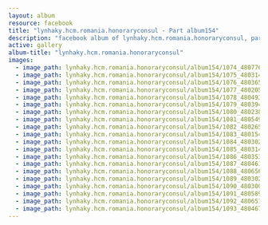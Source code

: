 ```yaml
---
layout: album
resource: facebook
title: "lynhaky.hcm.romania.honoraryconsul - Part album154"
description: "facebook album of lynhaky.hcm.romania.honoraryconsul, part album154."
active: gallery
album-title: "lynhaky.hcm.romania.honoraryconsul"
images:
  - image_path: lynhaky.hcm.romania.honoraryconsul/album154/1074_480776295_1168550741295551_2162961982078022887_n.jpg
  - image_path: lynhaky.hcm.romania.honoraryconsul/album154/1075_480314033_1168550301295595_7634264459245815006_n.jpg
  - image_path: lynhaky.hcm.romania.honoraryconsul/album154/1076_480365816_1168550631295562_3764997112680947744_n.jpg
  - image_path: lynhaky.hcm.romania.honoraryconsul/album154/1077_480205304_1168550717962220_8811914877419450238_n.jpg
  - image_path: lynhaky.hcm.romania.honoraryconsul/album154/1078_480493509_1168550407962251_5426599620659953943_n.jpg
  - image_path: lynhaky.hcm.romania.honoraryconsul/album154/1079_480394690_1168550757962216_6699253786942135497_n.jpg
  - image_path: lynhaky.hcm.romania.honoraryconsul/album154/1080_480238358_1168550571295568_2870552815930995435_n.jpg
  - image_path: lynhaky.hcm.romania.honoraryconsul/album154/1081_480549574_1168550377962254_3948212530181316788_n.jpg
  - image_path: lynhaky.hcm.romania.honoraryconsul/album154/1082_480265723_1168550321295593_4891131935946800352_n.jpg
  - image_path: lynhaky.hcm.romania.honoraryconsul/album154/1083_480154884_1168550674628891_4514297422845873903_n.jpg
  - image_path: lynhaky.hcm.romania.honoraryconsul/album154/1084_480302126_1168550694628889_3890138420636186740_n.jpg
  - image_path: lynhaky.hcm.romania.honoraryconsul/album154/1085_480314307_1168550447962247_3146501374072428783_n.jpg
  - image_path: lynhaky.hcm.romania.honoraryconsul/album154/1086_480353553_1168550341295591_847278659924407295_n.jpg
  - image_path: lynhaky.hcm.romania.honoraryconsul/album154/1087_480461000_1168550387962253_873029283810451889_n.jpg
  - image_path: lynhaky.hcm.romania.honoraryconsul/album154/1088_480656803_1168550754628883_5710844658770220566_n.jpg
  - image_path: lynhaky.hcm.romania.honoraryconsul/album154/1089_480302916_1168550391295586_2940871683723011777_n.jpg
  - image_path: lynhaky.hcm.romania.honoraryconsul/album154/1090_480300272_1168550711295554_5211966442700582780_n.jpg
  - image_path: lynhaky.hcm.romania.honoraryconsul/album154/1091_480589254_1168550701295555_3955456732232706910_n.jpg
  - image_path: lynhaky.hcm.romania.honoraryconsul/album154/1092_480651519_1168550704628888_1558790963077765317_n.jpg
  - image_path: lynhaky.hcm.romania.honoraryconsul/album154/1093_480467494_1168550427962249_9127593155772218127_n.jpg
---
```

